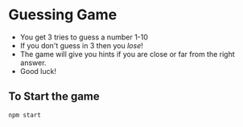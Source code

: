 # Guessing Game

* You get 3 tries to guess a number 1-10
* If you don't guess in 3 then you *lose*! 
* The game will give you hints if you are close or far from the right answer. 
* Good luck!

## To Start the game
``` sh
npm start
```
